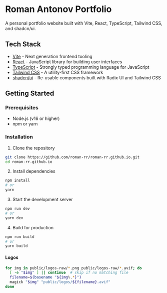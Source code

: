 # Roman Antonov Portfolio

A personal portfolio website built with Vite, React, TypeScript, Tailwind CSS, and shadcn/ui.

## Tech Stack

- [Vite](https://vitejs.dev/) - Next generation frontend tooling
- [React](https://react.dev/) - JavaScript library for building user interfaces
- [TypeScript](https://www.typescriptlang.org/) - Strongly typed programming language for JavaScript
- [Tailwind CSS](https://tailwindcss.com/) - A utility-first CSS framework
- [shadcn/ui](https://ui.shadcn.com/) - Re-usable components built with Radix UI and Tailwind CSS

## Getting Started

### Prerequisites

- Node.js (v16 or higher)
- npm or yarn

### Installation

1. Clone the repository
```bash
git clone https://github.com/roman-rr/roman-rr.github.io.git
cd roman-rr.github.io
```

2. Install dependencies
```bash
npm install
# or
yarn
```

3. Start the development server
```bash
npm run dev
# or
yarn dev
```

4. Build for production
```bash
npm run build
# or
yarn build
```

#### Logos
```bash
for img in public/logos-raw/*.png public/logos-raw/*.avif; do
  [ -e "$img" ] || continue  # skip if no matching file
  filename=$(basename "${img%.*}")
  magick "$img" "public/logos/${filename}.avif"
done
```